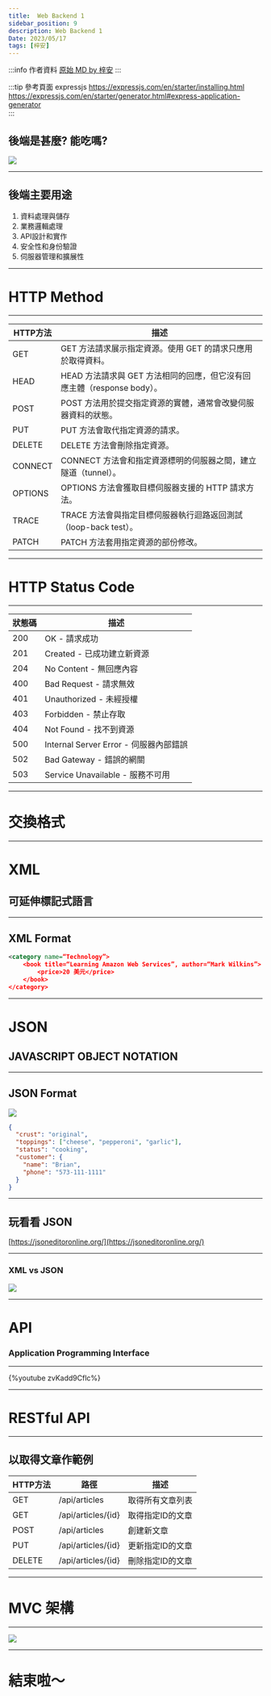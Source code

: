 ```yaml
---
title:  Web Backend 1
sidebar_position: 9
description: Web Backend 1
Date: 2023/05/17
tags: [梓安]
---
```


:::info 作者資料
[原始 MD by 梓安](https://hackmd.io/@lee98064/S1dA3FAV2)
:::

:::tip 參考頁面 expressjs
https://expressjs.com/en/starter/installing.html  
https://expressjs.com/en/starter/generator.html#express-application-generator  
:::
## 後端是甚麼? 能吃嗎?

![](https://hackmd.io/_uploads/B1gl5M-S3.png)


----

## 後端主要用途

1. 資料處理與儲存
2. 業務邏輯處理
3. API設計和實作
4. 安全性和身份驗證
5. 伺服器管理和擴展性

---

# HTTP Method

----


    
| HTTP方法 | 描述                                                                    |
| -------- | ----------------------------------------------------------------------- |
| GET      | GET 方法請求展示指定資源。使用 GET 的請求只應用於取得資料。             |
| HEAD     | HEAD 方法請求與 GET 方法相同的回應，但它沒有回應主體（response body）。 |
| POST     | POST 方法用於提交指定資源的實體，通常會改變伺服器資料的狀態。           |
| PUT      | PUT 方法會取代指定資源的請求。|
| DELETE   | DELETE 方法會刪除指定資源。|
| CONNECT  | CONNECT 方法會和指定資源標明的伺服器之間，建立隧道（tunnel）。|
| OPTIONS  | OPTIONS 方法會獲取目標伺服器支援的 HTTP 請求方法。|
| TRACE    | TRACE 方法會與指定目標伺服器執行迴路返回測試（loop-back test）。|
| PATCH    | PATCH 方法套用指定資源的部份修改。|



---

# HTTP Status Code

----



| 狀態碼 | 描述                                    |
| ------ | --------------------------------------- |
| 200    | OK - 請求成功                           |
| 201    | Created - 已成功建立新資源              |
| 204    | No Content - 無回應內容                 |
| 400    | Bad Request - 請求無效                  |
| 401    | Unauthorized - 未經授權                  |
| 403    | Forbidden - 禁止存取                     |
| 404    | Not Found - 找不到資源                   |
| 500    | Internal Server Error - 伺服器內部錯誤   |
| 502    | Bad Gateway - 錯誤的網關                |
| 503    | Service Unavailable - 服務不可用         |


---

# 交換格式

----

# XML
## 可延伸標記式語言

----

## XML Format

```xml showLineNumbers
<category name=“Technology”>
    <book title=“Learning Amazon Web Services”, author=“Mark Wilkins”>
        <price>20 美元</price>
    </book>
</category>
```

----

# JSON
## JAVASCRIPT OBJECT NOTATION

----

## JSON Format

![](https://hackmd.io/_uploads/By59lQbHn.png)

```json showLineNumbers
{
  "crust": "original",
  "toppings": ["cheese", "pepperoni", "garlic"],
  "status": "cooking",
  "customer": {
    "name": "Brian",
    "phone": "573-111-1111"
  }
}
```

----

## 玩看看 JSON

[https://jsoneditoronline.org/](https://jsoneditoronline.org/)

----

### XML vs JSON

![](https://hackmd.io/_uploads/rJOuxQ-r3.png)



---

# API
### Application Programming Interface

----

{%youtube zvKadd9Cflc%}

---

# RESTful API

----

## 以取得文章作範例

| HTTP方法 | 路徑               | 描述             |
| -------- | ------------------ | ---------------- |
| GET      | /api/articles      | 取得所有文章列表 |
| GET      | /api/articles/{id} | 取得指定ID的文章 |
| POST     | /api/articles      | 創建新文章       |
| PUT      | /api/articles/{id} | 更新指定ID的文章 |
| DELETE   | /api/articles/{id} | 刪除指定ID的文章 |

---


# MVC 架構

----

![](https://hackmd.io/_uploads/B1xUhG-r2.png)

---

# 結束啦～